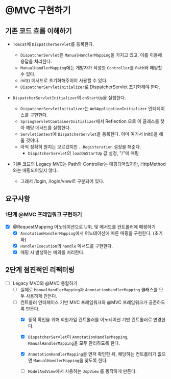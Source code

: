 # @MVC 구현하기

## 기존 코드 흐름 이해하기

- `Tomcat`에 `DispatcherServlet`를 등록한다.
    - `DispatcherServlet`은 `ManualHandlerMapping`을 가지고 있고, 이를 이용해 응답을 처리한다.
    - `ManualHandlerMapping`에는 개발자가 작성한 `Controller`를 `Path`와 매핑할 수 있다.
    - init() 메서드로 초기화해주어야 사용할 수 있다.
    - `DispatcherServletInitializer`로 DispatcherServlet 초기화헤야 한다.
- `DispatcherServletInitializer`의 `onStartUp`을 실행한다.
    - `DispatcherServletInitializer`는 `WebApplicationInitializer` 인터페이스를 구현한다.
    - `SpringServletContainerInitializer`에서 Reflection 으로 이 클래스를 찾아 해당 메서드를 실행한다.
    - `ServletContext`에 `DispatcherServlet`을 등록한다. 아마 여기서 init()을 해줄 것이다.
    - 아직 정확히 뭔지는 모르겠지만 ...`Registeration` 설정을 해준다.
        - `DispatcherServlet`의 `loadOnStartUp` 값 설정,  "/"에 매핑

- 기존 코드의 Legacy MVC는 Path와 Controller는 매핑되어있지만, HttpMethod와는 매핑되어있지 않다.
    - 그래서 /login, /login/view로 구분되어 있다.

## 요구사항

### 1단계 @MVC 프레임워크 구현하기

- [x] @RequestMapping 어노테이션으로 URL 및 메서드를 컨트롤러에 매핑하기
    - [x] `AnnotationHandlerMapping`에서 어노테이션에 따른 매핑을 구현한다. (초기화)
    - [x] `HandlerExecution`의 `handle` 메서드를 구현한다.
    - [x] 매핑 시 발생하는 예외를 처리한다.

## 2단계 점진적인 리팩터링

- [ ] Legacy MVC와 @MVC 통합하기
    - [ ] 실제로 `ManualHandlerMapping`과 `AnnotationHandlerMapping` 클래스를 모두 사용하게 만든다.
    - [ ] 컨트롤러 인터페이스 기반 MVC 프레임워크와 @MVC 프레임워크가 공존하도록 만든다.
        - [x] 동작 확인을 위해 회원가입 컨트롤러를 어노테이션 기반 컨트롤러로 변경한다.
        - [x] `DispatcherServlet`이 `AnnotationHandlerMapping`, `ManualHandlerMapping`을 모두 관리하도록 한다.
        - [x] `AnnotationHandlerMapping`을 먼저 확인한 뒤, 해당하는 컨트롤러가 없으면 `ManualHandlerMapping`을 찾도록 한다.
        - [ ] `ModelAndView`에서 사용하는 `JspView` 를 동작하게 만든다.

